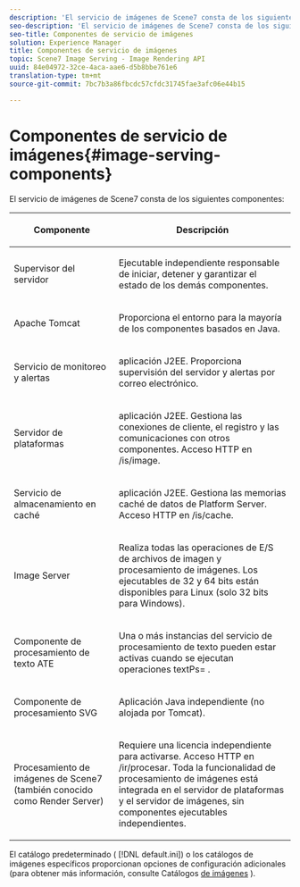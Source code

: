 ```yaml
---
description: 'El servicio de imágenes de Scene7 consta de los siguientes componentes '
seo-description: 'El servicio de imágenes de Scene7 consta de los siguientes componentes '
seo-title: Componentes de servicio de imágenes
solution: Experience Manager
title: Componentes de servicio de imágenes
topic: Scene7 Image Serving - Image Rendering API
uuid: 84e04972-32ce-4aca-aae6-d5b8bbe761e6
translation-type: tm+mt
source-git-commit: 7bc7b3a86fbcdc57cfdc31745fae3afc06e44b15

---
```



# Componentes de servicio de imágenes{#image-serving-components}

El servicio de imágenes de Scene7 consta de los siguientes componentes:

<table id="table_534AF33FE5C4453EACAE0DF35E8E3B63"> 
 <thead> 
  <tr> 
   <th colname="col1" class="entry"> <p>Componente </p> </th> 
   <th colname="col2" class="entry"> <p>Descripción </p> </th> 
  </tr>
 </thead>
 <tbody> 
  <tr> 
   <td colname="col1"> <p>Supervisor del servidor </p> </td> 
   <td colname="col2"> <p>Ejecutable independiente responsable de iniciar, detener y garantizar el estado de los demás componentes. </p> </td> 
  </tr> 
  <tr> 
   <td colname="col1"> <p>Apache Tomcat </p> </td> 
   <td colname="col2"> <p>Proporciona el entorno para la mayoría de los componentes basados en Java. </p> </td> 
  </tr> 
  <tr> 
   <td colname="col1"> <p>Servicio de monitoreo y alertas </p> </td> 
   <td colname="col2"> <p>aplicación J2EE. Proporciona supervisión del servidor y alertas por correo electrónico. </p> </td> 
  </tr> 
  <tr> 
   <td colname="col1"> <p>Servidor de plataformas </p> </td> 
   <td colname="col2"> <p>aplicación J2EE. Gestiona las conexiones de cliente, el registro y las comunicaciones con otros componentes. Acceso HTTP en <span class="filepath"> /is/image</span>. </p> </td> 
  </tr> 
  <tr> 
   <td colname="col1"> <p>Servicio de almacenamiento en caché </p> </td> 
   <td colname="col2"> <p>aplicación J2EE. Gestiona las memorias caché de datos de Platform Server. Acceso HTTP en /is/cache. </p> </td> 
  </tr> 
  <tr> 
   <td colname="col1"> <p>Image Server </p> </td> 
   <td colname="col2"> <p>Realiza todas las operaciones de E/S de archivos de imagen y procesamiento de imágenes. Los ejecutables de 32 y 64 bits están disponibles para Linux (solo 32 bits para Windows). </p> </td> 
  </tr> 
  <tr> 
   <td colname="col1"> <p>Componente de procesamiento de texto ATE </p> </td> 
   <td colname="col2"> <p>Una o más instancias del servicio de procesamiento de texto pueden estar activas cuando se ejecutan <span class="codeph"> operaciones textPs=</span> . </p> </td> 
  </tr> 
  <tr> 
   <td colname="col1"> <p>Componente de procesamiento SVG </p> </td> 
   <td colname="col2"> <p>Aplicación Java independiente (no alojada por Tomcat). </p> </td> 
  </tr> 
  <tr> 
   <td colname="col1"> <p>Procesamiento de imágenes de Scene7 (también conocido como Render Server) </p> </td> 
   <td colname="col2"> <p>Requiere una licencia independiente para activarse. Acceso HTTP en <span class="filepath"> /ir/procesar</span>. Toda la funcionalidad de procesamiento de imágenes está integrada en el servidor de plataformas y el servidor de imágenes, sin componentes ejecutables independientes. </p> </td> 
  </tr> 
 </tbody> 
</table>

El catálogo predeterminado ( [!DNL default.ini]) o los catálogos de imágenes específicos proporcionan opciones de configuración adicionales (para obtener más información, consulte Catálogos [de imágenes](../../is-api/image-catalog/image-serving-api-ref/c-image-catalog-reference/c-overview/c-overview.md#concept-9ce2b6a133de45f783e95cabc5810ac3) ).
